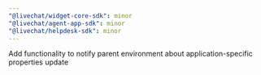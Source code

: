 ```yaml
---
"@livechat/widget-core-sdk": minor
"@livechat/agent-app-sdk": minor
"@livechat/helpdesk-sdk": minor
---
```


Add functionality to notify parent environment about application-specific properties update
